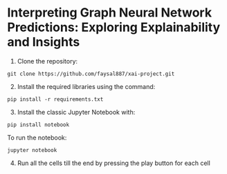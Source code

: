 
# Interpreting Graph Neural Network Predictions: Exploring Explainability and Insights

1. Clone the repository:
```
git clone https://github.com/faysal887/xai-project.git
```
2. Install the required libraries using the command:
```
pip install -r requirements.txt
```

3. Install the classic Jupyter Notebook with:
```
pip install notebook
```
To run the notebook:
```
jupyter notebook
```

4. Run all the cells till the end by pressing the play button for each cell

